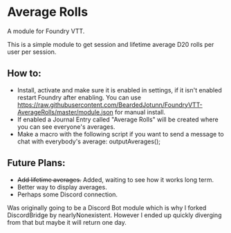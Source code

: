 # Average Rolls
A module for Foundry VTT.

This is a simple module to get session and lifetime average D20 rolls per user per session. 

## How to:
 - Install, activate and make sure it is enabled in settings, if it isn't enabled restart Foundry after enabling. You can use https://raw.githubusercontent.com/BeardedJotunn/FoundryVTT-AverageRolls/master/module.json for manual install.
 - If enabled a Journal Entry called "Average Rolls" will be created where you can see everyone's averages.
 - Make a macro with the following script if you want to send a message to chat with everybody's average: outputAverages();

## Future Plans:
 - ~~Add lifetime averages.~~ Added, waiting to see how it works long term.
 - Better way to display averages.
 - Perhaps some Discord connection. 

Was originally going to be a Discord Bot module which is why I forked DiscordBridge by nearlyNonexistent. However I ended up quickly diverging from that but maybe it will return one day.